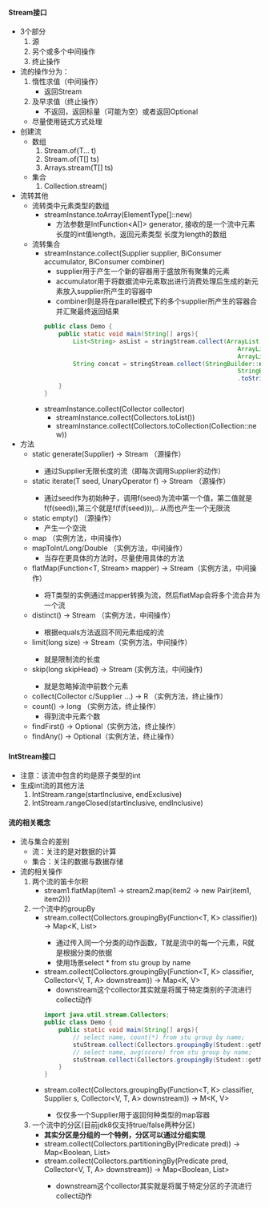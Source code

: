 #### Stream接口
* 3个部分
    1. 源
    2. 另个或多个中间操作
    3. 终止操作
* 流的操作分为：
    1. 惰性求值（中间操作）
        * 返回Stream
    2. 及早求值（终止操作）
        * 不返回，返回标量（可能为空）或者返回Optional
    * 尽量使用链式方式处理
* 创建流
    * 数组
        1. Stream.of(T... t)
        2. Stream.of(T[] ts)
        3. Arrays.stream(T[] ts)
    * 集合
        1. Collection.stream()
* 流转其他
    * 流转类中元素类型的数组
        * streamInstance.toArray(ElementType[]::new)
            * 方法参数是IntFunction<A[]> generator, 接收的是一个流中元素长度的int值length，返回元素类型
                长度为length的数组        
    * 流转集合
        * streamInstance.collect(Supplier supplier, BiConsumer accumulator, BiConsumer combiner)
            * supplier用于产生一个新的容器用于盛放所有聚集的元素
            * accumulator用于将数据流中元素取出进行消费处理后生成的新元素放入supplier所产生的容器中
            * combiner则是将在parallel模式下的多个supplier所产生的容器合并汇聚最终返回结果
            ```java
            public class Demo {
                public static void main(String[] args){
                    List<String> asList = stringStream.collect(ArrayList::new, 
                                                                  ArrayList::add,
                                                                  ArrayList::addAll);
                    String concat = stringStream.collect(StringBuilder::new, StringBuilder::append,
                                                                  StringBuilder::append)
                                                                  .toString();
                }
            }
            ```
        * streamInstance.collect(Collector collector)
            * streamInstance.collect(Collectors.toList())
            * streamInstance.collect(Collectors.toCollection(Collection::new))
* 方法
    * static generate(Supplier<T>) -> Stream<T> （源操作）
        * 通过Supplier无限长度的流（即每次调用Supplier的动作）
    * static iterate(T seed, UnaryOperator<T> f) -> Stream<T> （源操作）
        * 通过seed作为初始种子，调用f(seed)为流中第一个值，第二值就是f(f(seed)),第三个就是f(f(f(seed))),..
          从而也产生一个无限流
    * static empty() （源操作）
        * 产生一个空流
    * map （实例方法，中间操作）
    * mapToInt/Long/Double （实例方法，中间操作）
        * 当存在更具体的方法时，尽量使用具体的方法 
    * flatMap(Function<T, Stream<R>> mapper) -> Stream<R>（实例方法，中间操作）
        * 将T类型的实例通过mapper转换为流，然后flatMap会将多个流合并为一个流
    * distinct() -> Stream<T> （实例方法，中间操作）
        * 根据equals方法返回不同元素组成的流
    * limit(long size) -> Stream<T>（实例方法，中间操作）
        * 就是限制流的长度
    * skip(long skipHead) -> Stream<T> (实例方法，中间操作)
        * 就是忽略掉流中前数个元素
    * collect(Collector c/Supplier ...) -> R （实例方法，终止操作）
    * count() -> long （实例方法，终止操作）
        * 得到流中元素个数
    * findFirst() -> Optional<T>（实例方法，终止操作）
    * findAny() -> Optional<T>（实例方法，终止操作）    


#### IntStream接口
* 注意：该流中包含的均是原子类型的int
* 生成int流的其他方法
    1. IntStream.range(startInclusive, endExclusive)
    2. IntStream.rangeClosed(startInclusive, endInclusive)
#### 流的相关概念
* 流与集合的差别
    * 流：关注的是对数据的计算
    * 集合：关注的数据与数据存储
* 流的相关操作
    1. 两个流的笛卡尔积
        * stream1.flatMap(item1 -> stream2.map(item2 -> new Pair(item1, item2)))
    2. 一个流中的groupBy
        * stream.collect(Collectors.groupingBy(Function<T, K> classifier)) -> Map<K, List<T>>
            * 通过传入同一个分类的动作函数，T就是流中的每一个元素，R就是根据分类的依据
            * 使用场景select * from stu group by name
        * stream.collect(Collectors.groupingBy(Function<T, K> classifier, Collector<V, T, A> downstream)) -> Map<K, V>
            * downstream这个collector其实就是将属于特定类别的子流进行collect动作
            ```java
            import java.util.stream.Collectors;
            public class Demo {
                public static void main(String[] args){
                    // select name, count(*) from stu group by name;
                    stuStream.collect(Collectors.groupingBy(Student::getName, Collectors.counting()));  
                    // select name, avg(score) from stu group by name;
                    stuStream.collect(Collectors.groupingBy(Student::getName, Collectors.averagingDouble(Student::getScore)));  
                }
            }
            ```
        * stream.collect(Collectors.groupingBy(Function<T, K> classifier, Supplier<M> s, Collector<V, T, A> downstream)) -> M<K, V>
            * 仅仅多一个Supplier用于返回何种类型的map容器
    3. 一个流中的分区(目前jdk8仅支持true/false两种分区)
        * **其实分区是分组的一个特例，分区可以通过分组实现**
        * stream.collect(Collectors.partitioningBy(Predicate<T> pred)) -> Map<Boolean, List<T>>
        * stream.collect(Collectors.partitioningBy(Predicate<T> pred, Collector<V, T, A> downstream)) -> Map<Boolean, List<T>>
            * downstream这个collector其实就是将属于特定分区的子流进行collect动作
    
    